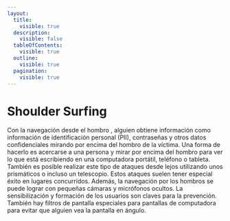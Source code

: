 ```yaml
---
layout:
  title:
    visible: true
  description:
    visible: false
  tableOfContents:
    visible: true
  outline:
    visible: true
  pagination:
    visible: true
---
```


# Shoulder Surfing

Con la navegación desde el hombro , alguien obtiene información como información de identificación personal (PII), contraseñas y otros datos confidenciales mirando por encima del hombro de la víctima. Una forma de hacerlo es acercarse a una persona y mirar por encima del hombro para ver lo que está escribiendo en una computadora portátil, teléfono o tableta. También es posible realizar este tipo de ataques desde lejos utilizando unos prismáticos o incluso un telescopio. Estos ataques suelen tener especial éxito en lugares concurridos. Además, la navegación por los hombros se puede lograr con pequeñas cámaras y micrófonos ocultos. La sensibilización y formación de los usuarios son claves para la prevención. También hay filtros de pantalla especiales para pantallas de computadora para evitar que alguien vea la pantalla en ángulo.
